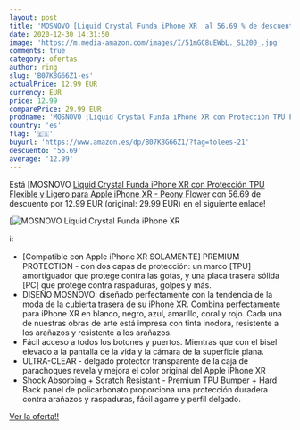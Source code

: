 ```yaml
---
layout: post
title: 'MOSNOVO [Liquid Crystal Funda iPhone XR  al 56.69 % de descuento'
date: 2020-12-30 14:31:50
image: 'https://m.media-amazon.com/images/I/51mGC8uEWbL._SL200_.jpg'
comments: true
category: ofertas
author: ring
slug: 'B07K8G66Z1-es'
actualPrice: 12.99 EUR
currency: EUR
price: 12.99
comparePrice: 29.99 EUR
prodname: 'MOSNOVO [Liquid Crystal Funda iPhone XR con Protección TPU Flexible y Ligero para Apple iPhone XR - Peony Flower'
country: 'es'
flag: '🇪🇸'
buyurl: 'https://www.amazon.es/dp/B07K8G66Z1/?tag=tolees-21'
descuento: '56.69'
average: '12.99'
---
```


Está [MOSNOVO [Liquid Crystal Funda iPhone XR con Protección TPU Flexible y Ligero para Apple iPhone XR - Peony Flower](https://www.amazon.es/dp/B07K8G66Z1/?tag=tolees-21) con 56.69 de descuento por 12.99 EUR (original: 29.99 EUR) en el siguiente enlace!

[![MOSNOVO [Liquid Crystal Funda iPhone XR ](https://m.media-amazon.com/images/I/51mGC8uEWbL._SL200_.jpg)](https://www.amazon.es/dp/B07K8G66Z1/?tag=tolees-21)

ℹ️:

- [Compatible con Apple iPhone XR SOLAMENTE] PREMIUM PROTECTION - con dos capas de protección: un marco [TPU] amortiguador que protege contra las gotas, y una placa trasera sólida [PC] que protege contra raspaduras, golpes y más.
- DISEÑO MOSNOVO: diseñado perfectamente con la tendencia de la moda de la cubierta trasera de su iPhone XR. Combina perfectamente para iPhone XR en blanco, negro, azul, amarillo, coral y rojo. Cada una de nuestras obras de arte está impresa con tinta inodora, resistente a los arañazos y resistente a los arañazos.
- Fácil acceso a todos los botones y puertos. Mientras que con el bisel elevado a la pantalla de la vida y la cámara de la superficie plana.
- ULTRA-CLEAR - delgado protector transparente de la caja de parachoques revela y mejora el color original del Apple iPhone XR
- Shock Absorbing + Scratch Resistant - Premium TPU Bumper + Hard Back panel de policarbonato proporciona una protección duradera contra arañazos y raspaduras, fácil agarre y perfil delgado.

[Ver la oferta!!](https://www.amazon.es/dp/B07K8G66Z1/?tag=tolees-21)
